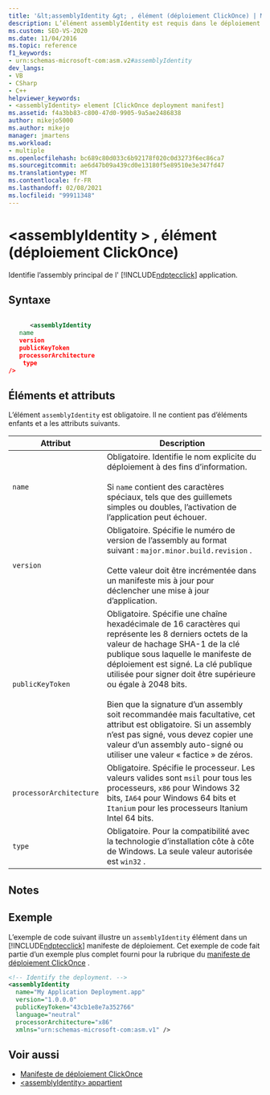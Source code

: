 ```yaml
---
title: '&lt;assemblyIdentity &gt; , élément (déploiement ClickOnce) | Microsoft Docs'
description: L’élément assemblyIdentity est requis dans le déploiement ClickOnce. Il ne contient pas d’éléments enfants et possède des attributs décrits dans cet article.
ms.custom: SEO-VS-2020
ms.date: 11/04/2016
ms.topic: reference
f1_keywords:
- urn:schemas-microsoft-com:asm.v2#assemblyIdentity
dev_langs:
- VB
- CSharp
- C++
helpviewer_keywords:
- <assemblyIdentity> element [ClickOnce deployment manifest]
ms.assetid: f4a3bb83-c800-47d0-9905-9a5ae2486838
author: mikejo5000
ms.author: mikejo
manager: jmartens
ms.workload:
- multiple
ms.openlocfilehash: bc689c80d033c6b92178f020c0d3273f6ec86ca7
ms.sourcegitcommit: ae6d47b09a439cd0e13180f5e89510e3e347fd47
ms.translationtype: MT
ms.contentlocale: fr-FR
ms.lasthandoff: 02/08/2021
ms.locfileid: "99911348"
---
```

# <a name="ltassemblyidentitygt-element-clickonce-deployment"></a>&lt;assemblyIdentity &gt; , élément (déploiement ClickOnce)
Identifie l’assembly principal de l' [!INCLUDE[ndptecclick](../deployment/includes/ndptecclick_md.md)] application.

## <a name="syntax"></a>Syntaxe

```xml

      <assemblyIdentity  
   name 
   version
   publicKeyToken
   processorArchitecture
    type
/>
```

## <a name="elements-and-attributes"></a>Éléments et attributs
 L’élément `assemblyIdentity` est obligatoire. Il ne contient pas d’éléments enfants et a les attributs suivants.

|Attribut|Description|
|---------------|-----------------|
|`name`|Obligatoire. Identifie le nom explicite du déploiement à des fins d’information.<br /><br /> Si `name` contient des caractères spéciaux, tels que des guillemets simples ou doubles, l’activation de l’application peut échouer.|
|`version`|Obligatoire. Spécifie le numéro de version de l’assembly au format suivant : `major.minor.build.revision` .<br /><br /> Cette valeur doit être incrémentée dans un manifeste mis à jour pour déclencher une mise à jour d’application.|
|`publicKeyToken`|Obligatoire. Spécifie une chaîne hexadécimale de 16 caractères qui représente les 8 derniers octets de la valeur de hachage SHA-1 de la clé publique sous laquelle le manifeste de déploiement est signé. La clé publique utilisée pour signer doit être supérieure ou égale à 2048 bits.<br /><br /> Bien que la signature d’un assembly soit recommandée mais facultative, cet attribut est obligatoire. Si un assembly n’est pas signé, vous devez copier une valeur d’un assembly auto-signé ou utiliser une valeur « factice » de zéros.|
|`processorArchitecture`|Obligatoire. Spécifie le processeur. Les valeurs valides sont `msil` pour tous les processeurs, `x86` pour Windows 32 bits, `IA64` pour Windows 64 bits et `Itanium` pour les processeurs Itanium Intel 64 bits.|
|`type`|Obligatoire. Pour la compatibilité avec la technologie d’installation côte à côte de Windows. La seule valeur autorisée est `win32` .|

## <a name="remarks"></a>Notes

## <a name="example"></a>Exemple
 L’exemple de code suivant illustre un `assemblyIdentity` élément dans un [!INCLUDE[ndptecclick](../deployment/includes/ndptecclick_md.md)] manifeste de déploiement. Cet exemple de code fait partie d’un exemple plus complet fourni pour la rubrique du [manifeste de déploiement ClickOnce](../deployment/clickonce-deployment-manifest.md) .

```xml
<!-- Identify the deployment. -->
<assemblyIdentity
  name="My Application Deployment.app"
  version="1.0.0.0"
  publicKeyToken="43cb1e8e7a352766"
  language="neutral"
  processorArchitecture="x86"
  xmlns="urn:schemas-microsoft-com:asm.v1" />
```

## <a name="see-also"></a>Voir aussi
- [Manifeste de déploiement ClickOnce](../deployment/clickonce-deployment-manifest.md)
- [\<assemblyIdentity> appartient](../deployment/assemblyidentity-element-clickonce-application.md)